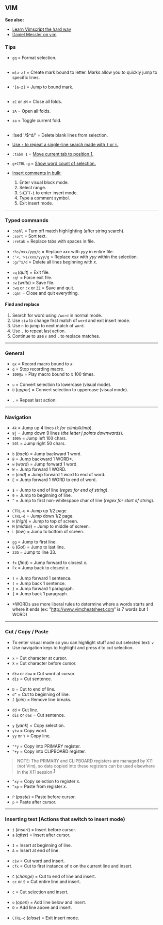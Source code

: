 
## VIM

**See also:**
  - [Learn Vimscript the hard way](https://learnvimscriptthehardway.stevelosh.com/)
  - [Daniel Messler on vim](https://danielmiessler.com/study/vim/)

### Tips
- `gq` = Format selection.
<br><br>
- `m[a-z]` = Create mark bound to letter. Marks allow you to quickly jump to specific lines.
- `'[a-z]` = Jump to bound mark.
<br><br>
- `zC` or `zM` = Close all folds.
- `zA`         = Open all folds.
- `za`         = Toggle current fold.
<br><br>
- :!sed '/$^d/' = Delete blank lines from selection.
- [Use `;` to repeat a single-line search made with `f` or `t`.](https://github.com/iggredible/Learn-Vim/blob/master/ch05_moving_in_file.md#current-line-navigation)
- `:tabm 1`  = [Move current tab to position 1.](https://stackoverflow.com/questions/7961581/is-there-a-vim-command-to-relocate-a-tab)
- `g+CTRL-g` = [Show word count of selection.](https://vim.fandom.com/wiki/Word_count)

- [Insert comments in bulk:](https://stackoverflow.com/questions/1676632/whats-a-quick-way-to-comment-uncomment-lines-in-vim/15588798#15588798)
  1. Enter visual block mode.
  1. Select range.
  1. `SHIFT-i` to enter insert mode.
  1. Type a comment symbol.
  1. Exit insert mode.

---
### Typed commands

- `:nohl`               = Turn off match highlighting (after string search).
- `:sort`               = Sort text.
- `:retab`              = Replace tabs with spaces in file.
<br><br>
- `:%s/xxx/yyy/g`       = Replace *xxx* with *yyy* in entire file.
- `:'<,'>s/xxx/yyy/g`   = Replace *xxx* with *yyy* within the selection.
- `:g/^x/d`             = Delete all lines beginning with *x*.
<br><br>
- `:q` (*quit*)         = Exit file.
- `:q!`                 = Force exit file.
- `:w` (*write*)        = Save file.
- `:wq` or `:x` or `ZZ` = Save and quit.
- `:qa!`                = Close and quit everything.

#### Find and replace

1. Search for word using `/word` in normal mode.
1. Use `ciw` to change first match of `word` and exit insert mode.
1. Use `n` to jump to next match of `word`.
1. Use `.` to repeat last action.
1. Continue to use `n` and `.` to replace matches.

---
### General

- `qx`      = Record macro bound to *x*.
- `q`       = Stop recording macro.
- `100@x`   = Play macro bound to *x* 100 times.
<br><br>
- `u`           = Convert selection to lowercase (visual mode).
- `U` (*upper*) = Convert selection to uppercase (visual mode).
<br><br>
- `.`           = Repeat last action.

---
### Navigation

- `4k`   = Jump up 4 lines (*k for climb/klimb*).
- `9j`   = Jump down 9 lines (*the letter j points downwards*).
- `100h` = Jump left 100 chars.
- `50l`  = Jump right 50 chars.
<br><br>
- `b` (*back*) = Jump backward 1 word.
- `B`          = Jump backward 1 WORD*.
- `w` (*word*) = Jump forward 1 word.
- `W`          = Jump forward 1 WORD.
- `e` (*end*)  = Jump forward 1 word to end of word.
- `E`          = Jump forward 1 WORD to end of word.
<br><br>
- `$`          = Jump to end of line (*regex for end of string*).
- `0`          = Jump to beginning of line.
- `^`          = Jump to first non-whitespace char of line (*regex for start of string*).
<br><br>
- `CTRL-u`        = Jump up 1/2 page.
- `CTRL-d`        = Jump down 1/2 page.
- `H` (*high*)    = Jump to top of screen.
- `M` (*middle*)  = Jump to middle of screen.
- `L` (*low*)     = Jump to bottom of screen.
<br><br>
- `gg`            = Jump to first line.
- `G` (*Go!*)     = Jump to last line.
- `33G`           = Jump to line 33.
<br><br>
- `fx` (*find*)   = Jump forward to closest *x*.
- `Fx`            = Jump back to closest *x*.
<br><br>
- `)`   = Jump forward 1 sentence.
- `(`   = Jump back 1 sentence.
- `}`   = Jump forward 1 paragraph.
- `{`   = Jump back 1 paragraph.
<br><br>
- \*WORDs use more liberal rules to determine where a words starts and where it ends (ex: "http://www.vimcheatsheet.com"
  is 7 words but 1 WORD)

---
### Cut / Copy / Paste

- To enter visual mode so you can highlight stuff and cut selected text: `v`
- Use navigation keys to highlight and press `d` to cut selection.
<br><br>
- `x`             = Cut character at cursor.
- `X`             = Cut character before cursor.
<br><br>
- `diw` or `daw`  = Cut word at cursor.
- `dis`           = Cut sentence.
<br><br>
- `D`             = Cut to end of line.
- `d^`            = Cut to beginning of line.
- `J` (*join*)    = Remove line breaks.
<br><br>
- `dd`            = Cut line.
- `dis` or `das`  = Cut sentence.
<br><br>
- `y` (*yank*)    = Copy selection.
- `yiw`           = Copy word.
- `yy` or `Y`     = Copy line.
<br><br>
- `"*y`           = Copy into PRIMARY register.
- `"+y`           = Copy into CLIPBOARD register.

> NOTE: The PRIMARY and CLIPBOARD registers are managed by X11 (not Vim), so data copied into these registers can be
> used elsewhere in the X11 session <sup>[1]</sup>

- `“xy`         = Copy selection to register *x*.
- `“xp`         = Paste from register *x*.
<br><br>
- `P` (*paste*) = Paste before cursor.
- `p`           = Paste after cursor.

---
### Inserting text (Actions that switch to insert mode)

- `i` (*insert*) = Insert before cursor.
- `a` (*after*)  = Insert after cursor.
<br><br>
- `I`            = Insert at beginning of line.
- `A`            = Insert at end of line.
<br><br>
- `ciw`          = Cut word and insert.
- `cfx`          = Cut to first instance of *x* on the current line and insert.
<br><br>
- `C` (*change*) = Cut to end of line and insert.
- `cc` or `S`    = Cut entire line and insert.
<br><br>
- `c`            = Cut selection and insert.
<br><br>
- `o` (*open*)   = Add line below and insert.
- `O`            = Add line above and insert.
<br><br>
- `CTRL-c` (*close*) = Exit insert mode.

[1]: https://vi.stackexchange.com/questions/84/how-can-i-copy-text-to-the-system-clipboard-from-vim
